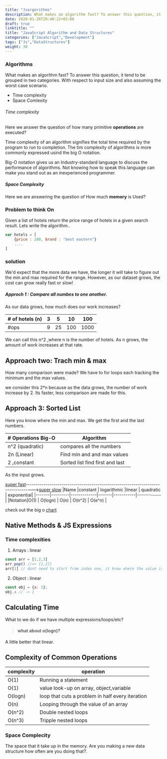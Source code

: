 ```yaml
---
title: "Jsargorithms"
description: What makes an algorithm fast? To answer this question, it tend to be grouped in two categories. With respect to input size and also assuming the worst case scenarios of either time complexities or space complexity.
date: 2020-01-26T20:40:22+03:00
draft: true
linktitle: ""
title: "JavaScript Algorithm and Data Structures"
categories: ["JavaScript","Development"]
tags: ["Js","DataStructures"]
weight: 30
---
```

### Algorithms

What makes an algorithm fast? To answer this question, it tend to be grouped in two categories. With respect to input size
and also assuming the worst case scenario.

* Time complexity
* Space Comlexity


###### Time complexity
Here we answer the question of how many primitive **operations** are executed?

Time complexity of an algorithm signifies the total time required by the program to run to completion. The tim complexity of algorithms is
more commonly expressed usind the big O notation.

Big-O notation gives us an Industry-standard language to discuss the performance of algorithms. Not  knowing how to speak this language
can make you stand out as an inexperienced programmer.

##### Space Complexity
Here we are answering the question of How much **memory** is Used?

### Problem to think On
Given a list of hotels return the price range of hotels in a given search result. Lets write the algorithm..
```Javascript
var hotels = [
    {price : 200, brand : "best eastern"}
    ....
]
```

### solution
We'd expect that the more data we have, the longer it will take to figure out the min and max required for the range.
However, as our dataset grows, the cost can grow really fast or slow!
##### Approch 1 : Compare all numbes to one another.
As our data grows, how much does our work increases?

|# of hotels (n) | 3   | 5    | 10  | 100 |
|----------------|-----|------|-----|-----|
|#ops            | 9   |25    | 100 | 1000|
We can call this n^2 ,where n is the number of hotels. As n grows, the amount of work increases at that rate.

## Approach two: Trach min & max
How many comparison were made? We have to for loops each tracking the minimum and the max values.

we consider this 2*n because as the data grows, the number of work increase by 2.
Its faster, less comparison are made for this.

## Approach 3: Sorted List
Here you know where the min and max. We get the first and the last numbers.

| # Operations Big-O      |Algorithm                              |
|-------------------------|---------------------------------------|
| n^2 (quadratic)         | compares all the numbers              |
| 2n  (Linear)            | Find min and and max values           |
| 2   ,constant           | Sorted list find first and last       |


As the input grows.

[super fast](#)--------------------------------------------------------------------------------->[super slow](#)
|Name   |constant | logarithmic |linear | quadratic | exponential|
|-------|---------|-------------|-------|-----------|------------|
|Notation|O(1)    | O(logn)     | O(n)  | O(n^2)    | O(e^n)     |

check out the big o [chart](https://www.bigocheatsheet.com/)
## Native Methods & JS Expressions
### Time complexities
1. Arrays : linear
```Javascript
const arr = [1,2,3]
arr.pop() //=> {1,2]} 
arr[1] // dont need to start from index one, it know where the value is
```
2. Object : linear
```Javascript
const obj = {a: 1};
obj.a // -> 1

```
## Calculating Time
What to we do if we have multiple expressions/loops/etc?



> #### what about o(logn)?
A little better that linear. 

## Complexity of Common Operations

|complexity    |  operation                           |
|--------------|--------------------------------------|
|  O(1)        | Running a statement                  |
|  O(1)        | value look-up on array, object,variable|
|  O(logn)     | loop that cuts a problem in half every iteration|
|  O(n)        | Looping through the value of an array |
|  O(n^2)      | Double nested loops                   |
|  O(n^3)      | Tripple nested loops                  |

### Space Complecity
The space that it take up in the memory. Are you making a new 
data structure how often are you doing that?.